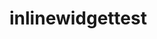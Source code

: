 # inlinewidgettest

<html>
  <head>
    <meta charset="utf-8">
    <style type="text/css">
  </style>
  </head>
  <body>
    <span data-tc-event-inline="6422e94928db44ad16a2329e" data-tc-token="eyJhbGciOiJIUzI1NiIsImlzcyI6InN0YWdlLmZyZWV0Yy5uZXQiLCJ0eXAiOiJKV1QifQ.eyJwIjoiNjFmMTVlNWQ0ZDAyMzFlZTkxMGY0NTcyIn0.VqdcgHFoCUJkNtr7ugPh6orc5M6BtniQU4Ov60mqVfM"></span>
    <script>window.ticketscloud_url='https://stage.freetc.net';</script>
    <script src="https://stage.freetc.net/static/scripts/widget/tcwidget.js"></script>
  </body>
</html>
